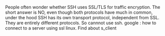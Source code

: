 People often wonder whether SSH uses SSL/TLS for traffic encryption.
The short answer is NO, even though both protocols have much in common, under the hood SSH has its own transport protocol, independent from SSL. 
They are entirely different protocols.
So cannnot use ssh.
google : how to connect to a server using ssl linux. Find about s_client
